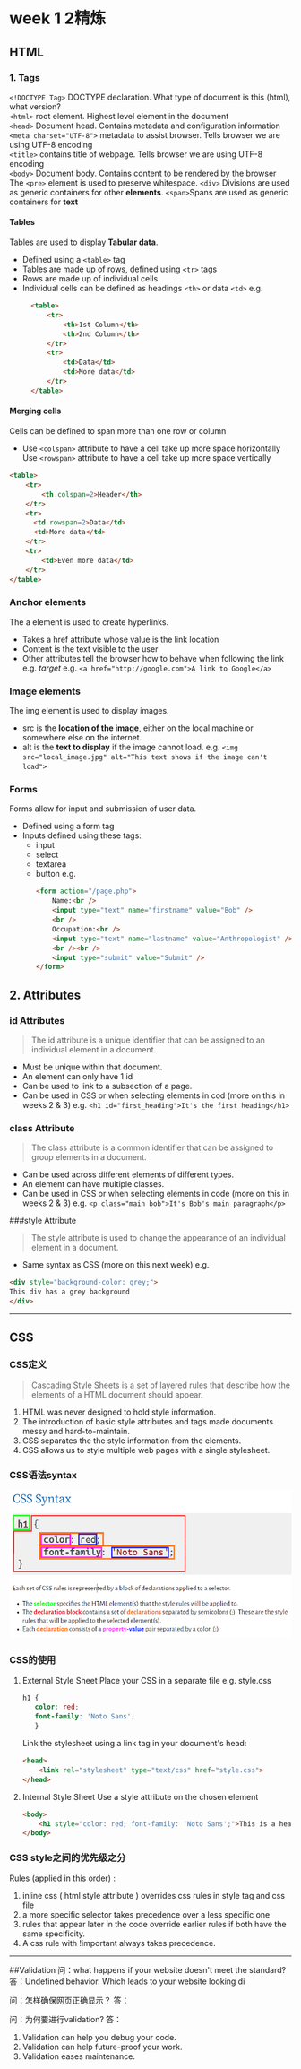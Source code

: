 # week 1 2精炼

## HTML

### 1. Tags
`<!DOCTYPE Tag>` DOCTYPE declaration. What type of document is this (html), what version?  
`<html>` root element.     Highest level element in the document  
`<head>` Document head.  Contains metadata and configuration information  
`<meta charset="UTF-8">` metadata to assist browser.  Tells browser we are using UTF-8 encoding  
`<title>` contains title of webpage.  Tells browser we are using UTF-8 encoding  
`<body>` Document body.  Contains content to be rendered by the browser  
The `<pre>` element is used to preserve whitespace.
`<div>`  Divisions are used as generic containers for other **elements**.
`<span>`Spans are used as generic containers for **text**

#### Tables
Tables are used to display **Tabular data**.
- Defined using a `<table>` tag
- Tables are made up of rows, defined using `<tr>` tags
- Rows are made up of individual cells
- Individual cells can be defined as headings `<th>` or data `<td>`
  e.g. 
  ```html
    <table>
        <tr>
            <th>1st Column</th>
            <th>2nd Column</th>
        </tr>
        <tr>
            <td>Data</td>
            <td>More data</td>
        </tr>
    </table>
  ```
#### Merging cells
Cells can be defined to span more than one row or column
- Use `<colspan>` attribute to have a cell take up more space horizontally
Use `<rowspan>` attribute to have a cell take up more space vertically
```html
<table>
    <tr>
        <th colspan=2>Header</th>
    </tr>
    <tr>
      <td rowspan=2>Data</td>
      <td>More data</td>
    </tr>
    <tr>
        <td>Even more data</td>
    </tr>
</table>
```

### Anchor elements
The a element is used to create hyperlinks.
- Takes a href attribute whose value is the link location
- Content is the text visible to the user
- Other attributes tell the browser how to behave when following the link e.g. _target_
e.g. `<a href="http://google.com">A link to Google</a>`

### Image elements
The img element is used to display images.
- src is the **location of the image**, either on the local machine or somewhere else on the internet.
- alt is the **text to display** if the image cannot load.
e.g. `<img src="local_image.jpg" alt="This text shows if the image can't load">`

### Forms
Forms allow for input and submission of user data.
- Defined using a form tag
- Inputs defined using these tags:
  - input
  - select
  - textarea
  - button
    e.g. 
    ```html
    <form action="/page.php">
        Name:<br />
        <input type="text" name="firstname" value="Bob" />
        <br />
        Occupation:<br />
        <input type="text" name="lastname" value="Anthropologist" />
        <br /><br />
        <input type="submit" value="Submit" />
    </form>
    ```

## 2. Attributes

### id Attributes
>The id attribute is a unique identifier that can be assigned to an individual element in a document.

- Must be unique within that document.
- An element can only have 1 id
- Can be used to link to a subsection of a page.
- Can be used in CSS or when selecting elements in cod (more on this in weeks 2 & 3)
e.g. `<h1 id="first_heading">It's the first heading</h1>`

### class Attribute
> The class attribute is a common identifier that can be assigned to group elements in a document.

- Can be used across different elements of different types.
- An element can have multiple classes.
- Can be used in CSS or when selecting elements in code (more on this in weeks 2 & 3)
e.g. `<p class="main bob">It's Bob's main paragraph</p>`

###style Attribute
> The style attribute is used to change the appearance of an
individual element in a document.

- Same syntax as CSS (more on this next week)
e.g. 
```html
<div style="background-color: grey;">
This div has a grey background
</div>
```

---

## CSS
### CSS定义
> Cascading Style Sheets is a set of layered rules that describe how the elements of a HTML document
should appear.

1. HTML was never designed to hold style information.
2. The introduction of basic style attributes and tags made documents messy and hard-to-maintain.
3. CSS separates the the style information from the elements.
4. CSS allows us to style multiple web pages with a single stylesheet.

### CSS语法syntax
![CSS syntax picture](../pictureOfSummarize/cssSyntax.PNG)

### CSS的使用
1. External Style Sheet
    Place your CSS in a separate file e.g. style.css  
     ```css
     h1 {
        color: red;
        font-family: 'Noto Sans';
        }
     ```
    Link the stylesheet using a link tag in your document's head:
    ```html
    <head>
        <link rel="stylesheet" type="text/css" href="style.css">
    </head>
    ```
    
2. Internal Style Sheet
    Use a style attribute on the chosen element
    ```html
    <body>
        <h1 style="color: red; font-family: 'Noto Sans';">This is a heading</h1>
    </body>
    ```

### CSS style之间的优先级之分
Rules (applied in this order) :

1. inline css ( html style attribute ) overrides css rules in style tag and css file
2. a more specific selector takes precedence over a less specific one
3. rules that appear later in the code override earlier rules if both have the same specificity.
4. A css rule with !important always takes precedence.

---

##Validation
问：what happens if your website doesn't meet the
standard?
答：Undefined behavior. Which leads to your website looking di

问：怎样确保网页正确显示？
答：

问：为何要进行validation?
答：
1. Validation can help you debug your code.
2. Validation can help future-proof your work.
3. Validation eases maintenance.
